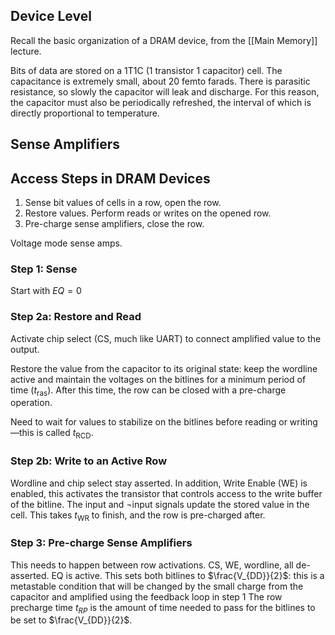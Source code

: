 ## Device Level

Recall the basic organization of a DRAM device, from the [[Main Memory]] lecture.

Bits of data are stored on a 1T1C (1 transistor 1 capacitor) cell. The capacitance is extremely small, about 20 femto farads. There is parasitic resistance, so slowly the capacitor will leak and discharge. For this reason, the capacitor must also be periodically refreshed, the interval of which is directly proportional to temperature.

## Sense Amplifiers


## Access Steps in DRAM Devices

1. Sense bit values of cells in a row, open the row.
2. Restore values. Perform reads or writes on the opened row.
3. Pre-charge sense amplifiers, close the row.

Voltage mode sense amps.

### Step 1: Sense

Start with $EQ=0$

### Step 2a: Restore and Read

Activate chip select (CS, much like UART) to connect amplified value to the output. 

Restore the value from the capacitor to its original state: keep the wordline active and maintain the voltages on the bitlines for a minimum period of time ($t_{\text{ras}}$).  After this time, the row can be closed with a pre-charge operation.

Need to wait for values to stabilize on the bitlines before reading or writing—this is called $t_{\text{RCD}}$.

### Step 2b: Write to an Active Row

Wordline and chip select stay asserted. In addition, Write Enable (WE) is enabled, this activates the transistor that controls access to the write buffer of the bitline. The $\text{input}$ and $\neg \text{input}$ signals update the stored value in the cell. This takes $t_{\text{WR}}$ to finish, and the row is pre-charged after.

### Step 3: Pre-charge Sense Amplifiers

This needs to happen between row activations. CS, WE, wordline, all de-asserted. EQ is active. This sets both bitlines to $\frac{V_{DD}}{2}$: this is a metastable condition that will be changed by the small charge from the capacitor and amplified using the feedback loop in step 1 The row precharge time $t_{RP}$ is the amount of time needed to pass for the bitlines to be set to $\frac{V_{DD}}{2}$.